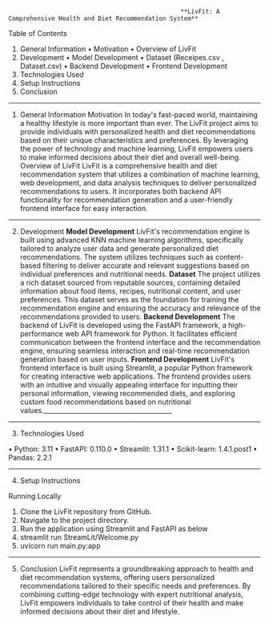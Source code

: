                                                     **LivFit: A Comprehensive Health and Diet Recommendation System**
Table of Contents
1.	General Information
  •	Motivation
  •	Overview of LivFit
2.	Development
  •	Model Development
  •	Dataset (Receipes.csv , Dataset.csv)
  •	Backend Development
  •	Frontend Development
3.  Technologies Used
4.	Setup Instructions
5.	Conclusion
________________________________________________________________________________
1. General Information
Motivation
In today's fast-paced world, maintaining a healthy lifestyle is more important than ever. The LivFit project aims to provide individuals with personalized health and diet recommendations based on their unique characteristics and preferences. By leveraging the power of technology and machine learning, LivFit empowers users to make informed decisions about their diet and overall well-being.
Overview of LivFit
LivFit is a comprehensive health and diet recommendation system that utilizes a combination of machine learning, web development, and data analysis techniques to deliver personalized recommendations to users. It incorporates both backend API functionality for recommendation generation and a user-friendly frontend interface for easy interaction.
________________________________________________________________________________
2. Development
**Model Development**
LivFit's recommendation engine is built using advanced KNN machine learning algorithms, specifically tailored to analyze user data and generate personalized diet recommendations. The system utilizes techniques such as content-based filtering to deliver accurate and relevant suggestions based on individual preferences and nutritional needs.
**Dataset**
The project utilizes a rich dataset sourced from reputable sources, containing detailed information about food items, recipes, nutritional content, and user preferences. This dataset serves as the foundation for training the recommendation engine and ensuring the accuracy and relevance of the recommendations provided to users.
**Backend Development**
The backend of LivFit is developed using the FastAPI framework, a high-performance web API framework for Python. It facilitates efficient communication between the frontend interface and the recommendation engine, ensuring seamless interaction and real-time recommendation generation based on user inputs.
**Frontend Development**
LivFit's frontend interface is built using Streamlit, a popular Python framework for creating interactive web applications. The frontend provides users with an intuitive and visually appealing interface for inputting their personal information, viewing recommended diets, and exploring custom food recommendations based on nutritional values.________________________________________
________________________________________________________________________________
3. Technologies Used
   
•	Python: 3.11
•	FastAPI: 0.110.0
•	Streamlit: 1.31.1
•	Scikit-learn: 1.4.1.post1
•	Pandas: 2.2.1

________________________________________________________________________________
4. Setup Instructions
   
Running Locally
1.	Clone the LivFit repository from GitHub.
2.	Navigate to the project directory.
3.	Run the application using Streamlit and  FastAPI as below
4.	streamlit run StreamLit/Welcome.py
5.	uvicorn run main.py:app
________________________________________
5. Conclusion
LivFit represents a groundbreaking approach to health and diet recommendation systems, offering users personalized recommendations tailored to their specific needs and preferences. By combining cutting-edge technology with expert nutritional analysis, LivFit empowers individuals to take control of their health and make informed decisions about their diet and lifestyle.

